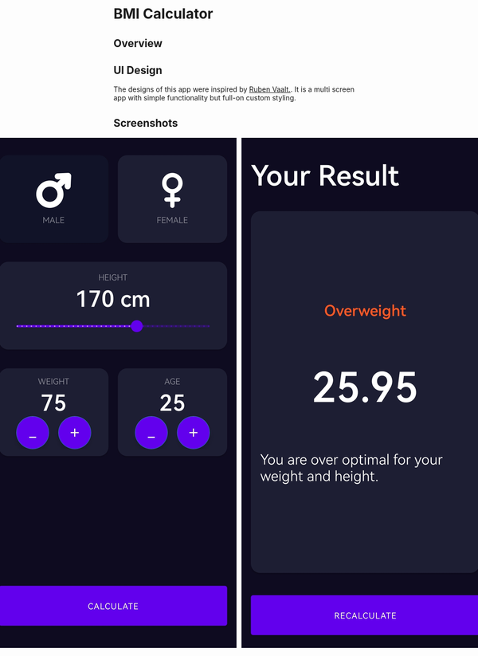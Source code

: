 # BMI Calculator

## Overview


## UI Design
The designs of this app were inspired by [Ruben Vaalt.](https://dribbble.com/shots/4585382-Simple-BMI-Calculator). It is a multi screen app with simple functionality but full-on custom styling.

## Screenshots
<div style="display: flex; justify-content: center;">
  <img src="images/mainscreen.jpg" alt="Main Screen" style="margin-right: 10px;">
  <img src="images/resultscreen.jpg" alt="Result Screen">
</div>





